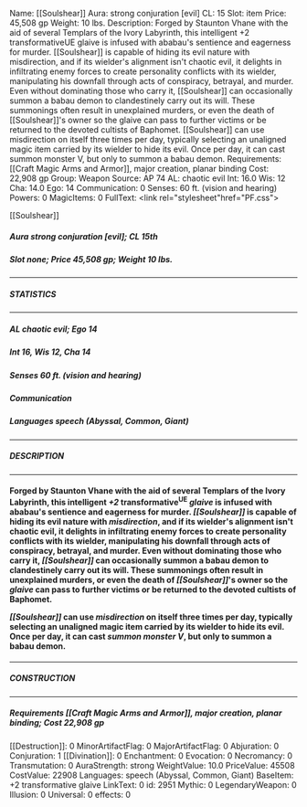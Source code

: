 Name: [[Soulshear]]
Aura: strong conjuration [evil]
CL: 15
Slot: item
Price: 45,508 gp
Weight: 10 lbs.
Description: Forged by Staunton Vhane with the aid of several Templars of the Ivory Labyrinth, this intelligent +2 transformativeUE glaive is infused with ababau's sentience and eagerness for murder. [[Soulshear]] is capable of hiding its evil nature with misdirection, and if its wielder's alignment isn't chaotic evil, it delights in infiltrating enemy forces to create personality conflicts with its wielder, manipulating his downfall through acts of conspiracy, betrayal, and murder. Even without dominating those who carry it, [[Soulshear]] can occasionally summon a babau demon to clandestinely carry out its will. These summonings often result in unexplained murders, or even the death of [[Soulshear]]'s owner so the glaive can pass to further victims or be returned to the devoted cultists of Baphomet. [[Soulshear]] can use misdirection on itself three times per day, typically selecting an unaligned magic item carried by its wielder to hide its evil. Once per day, it can cast summon monster V, but only to summon a babau demon.
Requirements: [[Craft Magic Arms and Armor]], major creation, planar binding
Cost: 22,908 gp
Group: Weapon
Source: AP 74
AL: chaotic evil
Int: 16.0
Wis: 12
Cha: 14.0
Ego: 14
Communication: 0
Senses: 60 ft. (vision and hearing)
Powers: 0
MagicItems: 0
FullText: <link rel="stylesheet"href="PF.css"><div class="heading"><p class="alignleft">[[Soulshear]]</p><div style="clear: both;"></div></div><div><h5><b>Aura </b>strong conjuration [evil]; <b>CL </b>15th</h5><h5><b>Slot </b>none; <b>Price </b>45,508 gp; <b>Weight </b>10 lbs.</h5></div><hr/><div><h5><b>STATISTICS</b></h5></div><hr/><div><h5><b>AL </b>chaotic evil; <b>Ego </b>14</h5><h5><b>Int </b>16, <b>Wis </b>12, <b>Cha </b>14</h5><h5><b>Senses </b>60 ft. (vision and hearing)</h5><h5><b>Communication </b></h5><h5><b>Languages </b>speech (Abyssal, Common, Giant)</h5></div><hr/><div><h5><b>DESCRIPTION</b></h5></div><hr/><div><h4><p>Forged by Staunton Vhane with the aid of several Templars of the Ivory Labyrinth, this intelligent <i>+2</i> transformative<sup>UE</sup> <i>glaive</i> is infused with ababau's sentience and eagerness for murder. <i>[[Soulshear]]</i> is capable of hiding its evil nature with <i>misdirection</i>, and if its wielder's alignment isn't chaotic evil, it delights in infiltrating enemy forces to create personality conflicts with its wielder, manipulating his downfall through acts of conspiracy, betrayal, and murder. Even without dominating those who carry it, <i>[[Soulshear]]</i> can occasionally summon a babau demon to clandestinely carry out its will. These summonings often result in unexplained murders, or even the death of <i>[[Soulshear]]</i>'s owner so the <i>glaive</i> can pass to further victims or be returned to the devoted cultists of Baphomet. </p><p><i>[[Soulshear]]</i> can use <i>misdirection</i> on itself three times per day, typically selecting an unaligned magic item carried by its wielder to hide its evil. Once per day, it can cast <i>summon monster V</i>, but only to summon a babau demon.</p></h4></div><hr/><div><h5><b>CONSTRUCTION</b></h5></div><hr/><div><h5><b>Requirements </b>[[Craft Magic Arms and Armor]], <i>major creation</i>, <i>planar binding</i>; <b>Cost </b>22,908 gp</h5></div>
[[Destruction]]: 0
MinorArtifactFlag: 0
MajorArtifactFlag: 0
Abjuration: 0
Conjuration: 1
[[Divination]]: 0
Enchantment: 0
Evocation: 0
Necromancy: 0
Transmutation: 0
AuraStrength: strong
WeightValue: 10.0
PriceValue: 45508
CostValue: 22908
Languages: speech (Abyssal, Common, Giant)
BaseItem: +2 transformative glaive
LinkText: 0
id: 2951
Mythic: 0
LegendaryWeapon: 0
Illusion: 0
Universal: 0
effects: 0

